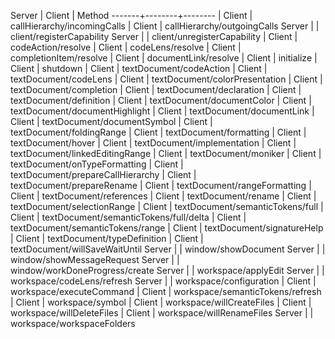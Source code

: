 Server | Client | Method
-------+--------+--------
       | Client | callHierarchy/incomingCalls
       | Client | callHierarchy/outgoingCalls
Server |        | client/registerCapability
Server |        | client/unregisterCapability
       | Client | codeAction/resolve
       | Client | codeLens/resolve
       | Client | completionItem/resolve
       | Client | documentLink/resolve
       | Client | initialize
       | Client | shutdown
       | Client | textDocument/codeAction
       | Client | textDocument/codeLens
       | Client | textDocument/colorPresentation
       | Client | textDocument/completion
       | Client | textDocument/declaration
       | Client | textDocument/definition
       | Client | textDocument/documentColor
       | Client | textDocument/documentHighlight
       | Client | textDocument/documentLink
       | Client | textDocument/documentSymbol
       | Client | textDocument/foldingRange
       | Client | textDocument/formatting
       | Client | textDocument/hover
       | Client | textDocument/implementation
       | Client | textDocument/linkedEditingRange
       | Client | textDocument/moniker
       | Client | textDocument/onTypeFormatting
       | Client | textDocument/prepareCallHierarchy
       | Client | textDocument/prepareRename
       | Client | textDocument/rangeFormatting
       | Client | textDocument/references
       | Client | textDocument/rename
       | Client | textDocument/selectionRange
       | Client | textDocument/semanticTokens/full
       | Client | textDocument/semanticTokens/full/delta
       | Client | textDocument/semanticTokens/range
       | Client | textDocument/signatureHelp
       | Client | textDocument/typeDefinition
       | Client | textDocument/willSaveWaitUntil
Server |        | window/showDocument
Server |        | window/showMessageRequest
Server |        | window/workDoneProgress/create
Server |        | workspace/applyEdit
Server |        | workspace/codeLens/refresh
Server |        | workspace/configuration
       | Client | workspace/executeCommand
       | Client | workspace/semanticTokens/refresh
       | Client | workspace/symbol
       | Client | workspace/willCreateFiles
       | Client | workspace/willDeleteFiles
       | Client | workspace/willRenameFiles
Server |        | workspace/workspaceFolders
